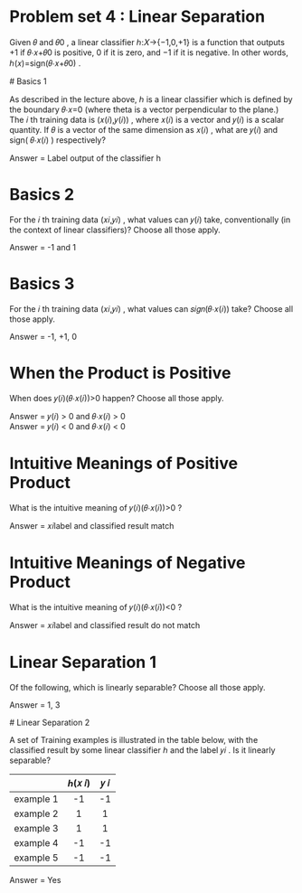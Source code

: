 # Problem set 4 : Linear Separation

Given  𝜃  and  𝜃0 , a linear classifier  ℎ:𝑋→{−1,0,+1}  is a function that outputs  +1  if  𝜃⋅𝑥+𝜃0  is positive,  0  if it is zero, and  −1  if it is negative. In other words,  ℎ(𝑥)=sign(𝜃⋅𝑥+𝜃0) .


# Basics 1


As described in the lecture above,  ℎ  is a linear classifier which is defined by the boundary  𝜃⋅𝑥=0  (where theta is a vector perpendicular to the plane.) The  𝑖 th training data is  (𝑥(𝑖),𝑦(𝑖)) , where  𝑥(𝑖)  is a vector and  𝑦(𝑖)  is a scalar quantity. If  𝜃  is a vector of the same dimension as  𝑥(𝑖) , what are  𝑦(𝑖)  and sign( 𝜃⋅𝑥(𝑖) ) respectively?


Answer = Label output of the classifier h


# Basics 2

For the  𝑖 th training data  (𝑥𝑖,𝑦𝑖) , what values can  𝑦(𝑖)  take, conventionally (in the context of linear classifiers)? Choose all those apply.


Answer = -1 and 1


# Basics 3 


For the  𝑖 th training data  (𝑥𝑖,𝑦𝑖) , what values can  𝑠𝑖𝑔𝑛(𝜃⋅𝑥(𝑖))  take? Choose all those apply.

Answer = -1, +1, 0


# When the Product is Positive

When does  𝑦(𝑖)(𝜃⋅𝑥(𝑖))>0  happen? Choose all those apply.

Answer =  𝑦(𝑖) > 0  and  𝜃⋅𝑥(𝑖) > 0  
Answer =  𝑦(𝑖) < 0  and  𝜃⋅𝑥(𝑖) < 0


# Intuitive Meanings of Positive Product

What is the intuitive meaning of  𝑦(𝑖)(𝜃⋅𝑥(𝑖))>0 ?

Answer =  𝑥𝑖label and classified result match


# Intuitive Meanings of Negative Product


What is the intuitive meaning of  𝑦(𝑖)(𝜃⋅𝑥(𝑖))<0 ?


Answer = 𝑥𝑖label and classified result do not match




# Linear Separation 1

Of the following, which is linearly separable? Choose all those apply.


Answer = 1, 3


# Linear Separation 2

A set of Training examples is illustrated in the table below, with the classified result by some linear classifier  ℎ  and the label  𝑦𝑖 . Is it linearly separable?


|           | ℎ(𝑥 𝑖) | 𝑦 𝑖 |
|:---------:|:------:|:---:|
| example 1 |   -1   |  -1 |
| example 2 |    1   |  1  |
| example 3 |    1   |  1  |
| example 4 |   -1   |  -1 |
| example 5 |   -1   |  -1 |



Answer = Yes













